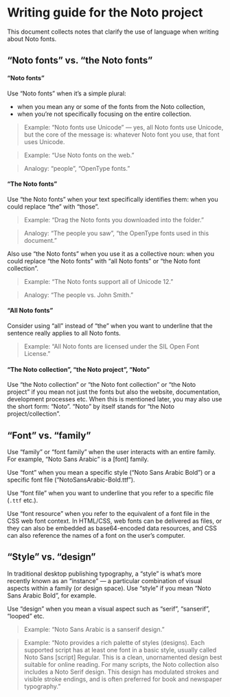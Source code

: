 
# Writing guide for the Noto project

This document collects notes that clarify the use of language when writing about Noto fonts.

## “Noto fonts” vs. “the Noto fonts”

#### “Noto fonts”

Use “Noto fonts” when it’s a simple plural:

- when you mean any or some of the fonts from the Noto collection,
- when you’re not specifically focusing on the entire collection.

> Example: “Noto fonts use Unicode” — yes, all Noto fonts use Unicode, but the core of the message is: whatever Noto font you use, that font uses Unicode.

> Example: “Use Noto fonts on the web.”

> Analogy: “people”, “OpenType fonts.”

#### “The Noto fonts”

Use “the Noto fonts” when your text specifically identifies them: when you could replace “the” with “those”.

> Example: “Drag the Noto fonts you downloaded into the folder.”

> Analogy: “The people you saw”, “the OpenType fonts used in this document.”

Also use “the Noto fonts” when you use it as a collective noun: when you could replace “the Noto fonts” with “all Noto fonts” or “the Noto font collection”.

> Example: “The Noto fonts support all of Unicode 12.”

> Analogy: “The people vs. John Smith.”

#### “All Noto fonts”

Consider using “all” instead of “the” when you want to underline that the sentence really applies to all Noto fonts.

> Example: “All Noto fonts are licensed under the SIL Open Font License.”

#### “The Noto collection”, “the Noto project”, “Noto”

Use “the Noto collection” or “the Noto font collection” or “the Noto project” if you mean not just the fonts but also the website, documentation, development processes etc. When this is mentioned later, you may also use the short form: “Noto”. “Noto” by itself stands for “the Noto project/collection”.

## “Font” vs. “family”

Use “family” or “font family” when the user interacts with an entire family. For example, “Noto Sans Arabic” is a [font] family.

Use “font” when you mean a specific style (“Noto Sans Arabic Bold”) or a specific font file (“NotoSansArabic-Bold.ttf”).

Use “font file” when you want to underline that you refer to a specific file (`.ttf` etc.).

Use “font resource” when you refer to the equivalent of a font file in the CSS web font context. In HTML/CSS, web fonts can be delivered as files, or they can also be embedded as base64-encoded data resources, and CSS can also reference the names of a font on the user’s computer.

## “Style” vs. “design”

In traditional desktop publishing typography, a “style” is what’s more recently known as an “instance” — a particular combination of visual aspects within a family (or design space). Use “style” if you mean “Noto Sans Arabic Bold”, for example.

Use “design” when you mean a visual aspect such as “serif”, “sanserif”, “looped” etc. 

> Example: “Noto Sans Arabic is a sanserif design.”

> Example: “Noto provides a rich palette of styles (designs). Each supported script has at least one font in a basic style, usually called Noto Sans [script] Regular. This is a clean, unornamented design best suitable for online reading. For many scripts, the Noto collection also includes a Noto Serif design. This design has modulated strokes and visible stroke endings, and is often preferred for book and newspaper typography.”

